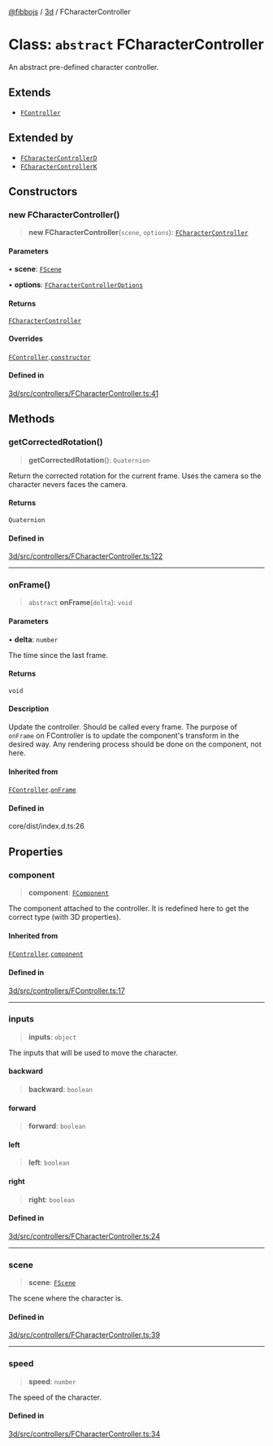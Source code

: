 [@fibbojs](/api/index) / [3d](/api/3d) / FCharacterController

# Class: `abstract` FCharacterController

An abstract pre-defined character controller.

## Extends

- [`FController`](FController.md)

## Extended by

- [`FCharacterControllerD`](FCharacterControllerD.md)
- [`FCharacterControllerK`](FCharacterControllerK.md)

## Constructors

### new FCharacterController()

> **new FCharacterController**(`scene`, `options`): [`FCharacterController`](FCharacterController.md)

#### Parameters

• **scene**: [`FScene`](FScene.md)

• **options**: [`FCharacterControllerOptions`](../interfaces/FCharacterControllerOptions.md)

#### Returns

[`FCharacterController`](FCharacterController.md)

#### Overrides

[`FController`](FController.md).[`constructor`](FController.md#constructors)

#### Defined in

[3d/src/controllers/FCharacterController.ts:41](https://github.com/fibbojs/fibbo/blob/fc0b9ae1dcd24855b80ad46a69cb7005bbcce7f4/packages/3d/src/controllers/FCharacterController.ts#L41)

## Methods

### getCorrectedRotation()

> **getCorrectedRotation**(): `Quaternion`

Return the corrected rotation for the current frame.
Uses the camera so the character nevers faces the camera.

#### Returns

`Quaternion`

#### Defined in

[3d/src/controllers/FCharacterController.ts:122](https://github.com/fibbojs/fibbo/blob/fc0b9ae1dcd24855b80ad46a69cb7005bbcce7f4/packages/3d/src/controllers/FCharacterController.ts#L122)

***

### onFrame()

> `abstract` **onFrame**(`delta`): `void`

#### Parameters

• **delta**: `number`

The time since the last frame.

#### Returns

`void`

#### Description

Update the controller. Should be called every frame.
The purpose of `onFrame` on FController is to update the component's transform in the desired way.
Any rendering process should be done on the component, not here.

#### Inherited from

[`FController`](FController.md).[`onFrame`](FController.md#onframe)

#### Defined in

core/dist/index.d.ts:26

## Properties

### component

> **component**: [`FComponent`](FComponent.md)

The component attached to the controller.
It is redefined here to get the correct type (with 3D properties).

#### Inherited from

[`FController`](FController.md).[`component`](FController.md#component)

#### Defined in

[3d/src/controllers/FController.ts:17](https://github.com/fibbojs/fibbo/blob/fc0b9ae1dcd24855b80ad46a69cb7005bbcce7f4/packages/3d/src/controllers/FController.ts#L17)

***

### inputs

> **inputs**: `object`

The inputs that will be used to move the character.

#### backward

> **backward**: `boolean`

#### forward

> **forward**: `boolean`

#### left

> **left**: `boolean`

#### right

> **right**: `boolean`

#### Defined in

[3d/src/controllers/FCharacterController.ts:24](https://github.com/fibbojs/fibbo/blob/fc0b9ae1dcd24855b80ad46a69cb7005bbcce7f4/packages/3d/src/controllers/FCharacterController.ts#L24)

***

### scene

> **scene**: [`FScene`](FScene.md)

The scene where the character is.

#### Defined in

[3d/src/controllers/FCharacterController.ts:39](https://github.com/fibbojs/fibbo/blob/fc0b9ae1dcd24855b80ad46a69cb7005bbcce7f4/packages/3d/src/controllers/FCharacterController.ts#L39)

***

### speed

> **speed**: `number`

The speed of the character.

#### Defined in

[3d/src/controllers/FCharacterController.ts:34](https://github.com/fibbojs/fibbo/blob/fc0b9ae1dcd24855b80ad46a69cb7005bbcce7f4/packages/3d/src/controllers/FCharacterController.ts#L34)
